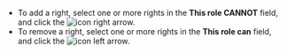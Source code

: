 <!-- markdownlint-disable-file MD041 -->
* To add a right, select one or more rights in the **This role CANNOT** field, and click the ![icon][img1] right arrow.
* To remove a right, select one or more rights in the **This role can** field, and click the ![icon][img2] left arrow.

<!-- Referenced images -->
[img1]: ../../../../../../media/icons/arrow-right.png
[img2]: ../../../../../../media/icons/arrow-left.png

